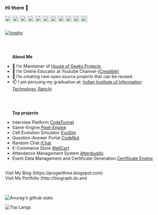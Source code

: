 ### Hi there 👋

<a href="https://www.facebook.com/prskid1000">
  <img align="left" alt="prskid1000 | Facebook" width="22px" src="https://cdn.jsdelivr.net/npm/simple-icons@v3/icons/facebook.svg" />
</a>
<a href="https://www.instagram.com/prskid1000">
  <img align="left" alt="prskid1000 | Instagram" width="22px" src="https://cdn.jsdelivr.net/npm/simple-icons@v3/icons/instagram.svg" />
</a>
<a href="https://www.linkedin.com/in/prskid1000">
  <img align="left" alt="prskid1000 | LinkedIn" width="22px" src="https://cdn.jsdelivr.net/npm/simple-icons@v3/icons/linkedin.svg" />
</a>
<a href="https://twitter.com/prskid1000">
  <img align="left" alt="prskid1000 | Twitter" width="22px" src="https://cdn.jsdelivr.net/npm/simple-icons@v3/icons/twitter.svg" />
</a>
<a href="https://www.youtube.com/c/Creatibles">
  <img align="left" alt="prskid1000 | Youtube" width="22px" src="https://cdn.jsdelivr.net/npm/simple-icons@v3/icons/youtube.svg" />
</a>
<a href="https://www.quora.com/profile/Prithwiraj-Samanta-1">
  <img align="left" alt="prskid1000 | Quora" width="22px" src="https://cdn.jsdelivr.net/npm/simple-icons@v3/icons/quora.svg" />
</a>

<a href="https://stackoverflow.com/users/13244554/prithwiraj-samanta">
  <img align="left" alt="prskid1000 | StackOverflow" width="22px" src="https://cdn.jsdelivr.net/npm/simple-icons@v3/icons/stackoverflow.svg" />
</a>
<a href="https://www.hackerrank.com/prskid1000">
  <img align="left" alt="prskid1000 | Hackerrank" width="22px" src="https://cdn.jsdelivr.net/npm/simple-icons@v3/icons/hackerrank.svg"/>
</a>
<a href="https://www.codechef.com/users/prskid1000">
  <img align="left" alt="prskid1000 | Codechef" width="22px" src="https://cdn.jsdelivr.net/npm/simple-icons@v3/icons/codechef.svg" />
</a>
<a href="https://www.youracclaim.com/users/prithwiraj-samanta">
  <img align="left" alt="prskid1000 | Acclaim" height="22px" src="https://theme.zdassets.com/theme_assets/2382499/d2e455f37a41d85f6db43eba506997c548348b5a.png" />
</a>
<a href="https://dev.to/prskid1000">
  <img align="left" alt="prskid1000 | DEV.to" width="22px" src="https://cdn.jsdelivr.net/npm/simple-icons@v3/icons/dev-dot-to.svg" />
</a>
<br>
<br>

[![trophy](https://github-profile-trophy.vercel.app/?username=prskid1000&theme=onedark)](https://github.com/ryo-ma/github-profile-trophy)

<br><br>
<b><ul>About Me</ul></b>
- 🔭 I’m Maintainer of [House of Geeks Projects](https://github.com/houseofgeeks)
- 🌱 I’m Online Educator at Youtube Channel-[(Creatible)](https://www.youtube.com/channel/UCv6O2Anrx25X1GYyricBDWQ)
- 👯 I’m creating new open source projects that can be reused.
- 📫 I am persuing my graduation at: [Indian Institute of Information Technology, Ranchi](iiitranchi.ac.in)

<br><br>
<b><ul>Top projects</ul></b>
- Interview Platform [CodeTunnel](https://codetunnel.netlify.app/)
- Game-Engine [Pixel-Engine](https://pixel-engine.netlify.app/)
- Cell Evolution Smiulator [EvoSim](https://evosim.netlify.app/)
- Question-Answer Portal [CodeNut](https://codenut.netlify.app/)
- Random Chat [IChat](https://ichatweb.netlify.app/)
- E-Commerce Store [WellCart](https://wellcart.netlify.app/) 
- Attendance Management System [Attenbuddy](https://attenbuddy.herokuapp.com/)
- Event Data Management and Certificate Generation [Certificate Engine](https://cehg.netlify.app/) 

<br>
Visit My Blog (https://progwithme.blogspot.com)
<br>
Visit My Portfolio (http://biograph.dx.am)

<br><br>
![Anurag's github stats](https://github-readme-stats.vercel.app/api?username=prskid1000&show_icons=true&theme=radical&layout=compact)

![Top Langs](https://github-readme-stats.vercel.app/api/top-langs/?username=prskid1000&show_icons=true&theme=radical&langs_count=20&layout=compact)
